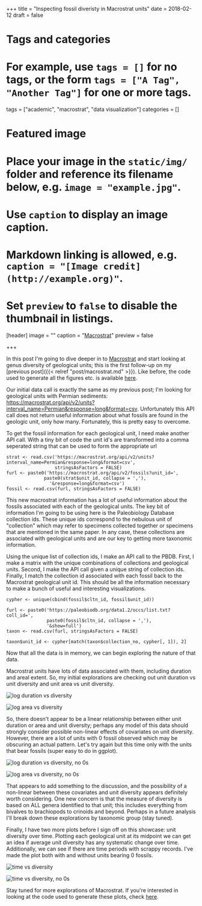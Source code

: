 +++
title = "Inspecting fossil diveristy in Macrostrat units"
date = 2018-02-12
draft = false

# Tags and categories
# For example, use `tags = []` for no tags, or the form `tags = ["A Tag", "Another Tag"]` for one or more tags.
tags = ["academic", "macrostrat", "data visualization"]
categories = []

# Featured image
# Place your image in the `static/img/` folder and reference its filename below, e.g. `image = "example.jpg"`.
# Use `caption` to display an image caption.
#   Markdown linking is allowed, e.g. `caption = "[Image credit](http://example.org)"`.
# Set `preview` to `false` to disable the thumbnail in listings.
[header]
image = ""
caption = "[Macrostrat](https://macrostrat.org)"
preview = false

+++


In this post I'm going to dive deeper in to [Macrostrat](https://macrostrat.org) and start looking at genus diversity of geological units; this is the first follow-up on my [previous post]({{< relref "post/macrostrat.md" >}}). Like before, the code used to generate all the figures etc. is available [here](https://github.com/psmits/psmits/blob/master/static/code/macro_fossils.r).

Our initial data call is exactly the same as my previous post; I'm looking for geological units with Permian sediments: https://macrostrat.org/api/v2/units?interval_name=Permian&response=long&format=csv. Unfortunately this API call does not return useful information about what fossils are found in the geologic unit, only how many. Fortunately, this is pretty easy to overcome.

To get the fossil information for each geological unit, I need make another API call. With a tiny bit of code the unit id's are transformed into a comma seperated string that can be used to form the appropriate url

```
strat <- read.csv('https://macrostrat.org/api/v2/units?interval_name=Permian&response=long&format=csv', 
                  stringsAsFactors = FALSE)
furl <- paste0('https://macrostrat.org/api/v2/fossils?unit_id=',
              paste0(strat$unit_id, collapse = ','),
                '&response=long&format=csv')
fossil <- read.csv(furl, stringsAsFactors = FALSE)
```

This new macrostrat information has a lot of useful information about the fossils associated with each of the geological units. The key bit of information I'm going to be using here is the Paleobiology Database collection ids. These unique ids correspond to the nebulous unit of "collection" which may refer to specimens collected together or specimens that are mentioned in the same paper. In any case, these collections are associated with geological units and are our key to getting more taxonomic information.

Using the unique list of collection ids, I make an API call to the PBDB. First, I make a matrix with the unique combinations of collections and geological units. Second, I make the API call given a unique string of collection ids. Finally, I match the collection id associated with each fossil back to the Macrostrat geological unit id. This should be all the information necessary to make a bunch of useful and interesting visualizations.

```
cypher <- unique(cbind(fossil$cltn_id, fossil$unit_id))

furl <- paste0('https://paleobiodb.org/data1.2/occs/list.txt?coll_id=', 
               paste0(fossil$cltn_id, collapse = ','), 
               '&show=full')
taxon <- read.csv(furl, stringsAsFactors = FALSE)

taxon$unit_id <- cypher[match(taxon$collection_no, cypher[, 1]), 2]
```

Now that all the data is in memory, we can begin exploring the nature of that data.

Macrostrat units have lots of data associated with them, including duration and areal extent. So, my initial explorations are checking out unit duration vs unit diversity and unit area vs unit diversity. 

![log duration vs diversity](/img/unit_div_logage.png)

![log area vs diversity](/img/unit_div_logarea.png)

So, there doesn't appear to be a linear relationship between either unit duration or area and unit diversity; perhaps any model of this data should strongly consider possible non-linear effects of covariates on unit diversity. However, there are a lot of units with 0 fossil observed which may be obscuring an actual pattern. Let's try again but this time only with the units that bear fossils (super easy to do in ggplot).

![log duration vs diversity, no 0s](/img/unit_div_age_gr0.png)

![log area vs diversity, no 0s](/img/unit_div_area_gr0.png)

That appears to add something to the discussion, and the possibility of a non-linear between these covariates and unit diversity appears definitely worth considering. One new concern is that the measure of diversity is based on ALL genera identified to that unit; this includes everything from bivalves to brachiopods to crinoids and beyond. Perhaps in a future analysis I'll break down these explorations by taxonomic group (stay tuned).

Finally, I have two more plots before I sign off on this showcase: unit diversity over time. Plotting each geological unit at its midpoint we can get an idea if average unit diversity has any systematic change over time. Additionally, we can see if there are time periods with scrappy records. I've made the plot both with and without units bearing 0 fossils.

![time vs diversity](/img/unit_div_time.png)

![time vs diversity, no 0s](/img/unit_div_time_gr0.png)

Stay tuned for more explorations of Macrostrat. If you're interested in looking at the code used to generate these plots, check [here](https://github.com/psmits/psmits/blob/master/static/code/macro_fossils.r).


